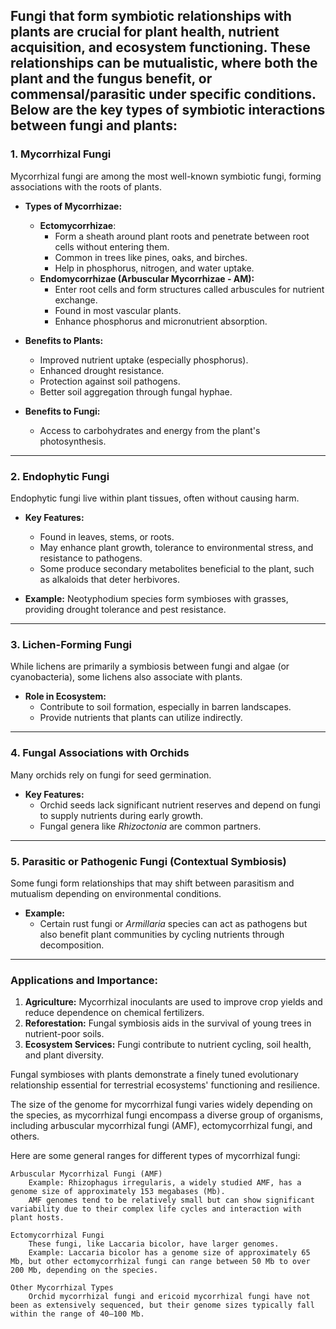 Fungi that form symbiotic relationships with plants are crucial for plant health, nutrient acquisition, and ecosystem functioning. 
These relationships can be mutualistic, where both the plant and the fungus benefit, or commensal/parasitic under specific conditions. Below are the key types of symbiotic interactions between fungi and plants:
---

### **1. Mycorrhizal Fungi**
Mycorrhizal fungi are among the most well-known symbiotic fungi, forming associations with the roots of plants.
- **Types of Mycorrhizae:**
  - **Ectomycorrhizae**:
    - Form a sheath around plant roots and penetrate between root cells without entering them.
    - Common in trees like pines, oaks, and birches.
    - Help in phosphorus, nitrogen, and water uptake.
  - **Endomycorrhizae (Arbuscular Mycorrhizae - AM):**
    - Enter root cells and form structures called arbuscules for nutrient exchange.
    - Found in most vascular plants.
    - Enhance phosphorus and micronutrient absorption.

- **Benefits to Plants:**
  - Improved nutrient uptake (especially phosphorus).
  - Enhanced drought resistance.
  - Protection against soil pathogens.
  - Better soil aggregation through fungal hyphae.

- **Benefits to Fungi:**
  - Access to carbohydrates and energy from the plant's photosynthesis.

---

### **2. Endophytic Fungi**
Endophytic fungi live within plant tissues, often without causing harm.

- **Key Features:**
  - Found in leaves, stems, or roots.
  - May enhance plant growth, tolerance to environmental stress, and resistance to pathogens.
  - Some produce secondary metabolites beneficial to the plant, such as alkaloids that deter herbivores.

- **Example:** Neotyphodium species form symbioses with grasses, providing drought tolerance and pest resistance.

---

### **3. Lichen-Forming Fungi**
While lichens are primarily a symbiosis between fungi and algae (or cyanobacteria), some lichens also associate with plants.

- **Role in Ecosystem:**
  - Contribute to soil formation, especially in barren landscapes.
  - Provide nutrients that plants can utilize indirectly.

---

### **4. Fungal Associations with Orchids**
Many orchids rely on fungi for seed germination.

- **Key Features:**
  - Orchid seeds lack significant nutrient reserves and depend on fungi to supply nutrients during early growth.
  - Fungal genera like *Rhizoctonia* are common partners.

---

### **5. Parasitic or Pathogenic Fungi (Contextual Symbiosis)**
Some fungi form relationships that may shift between parasitism and mutualism depending on environmental conditions.

- **Example:**
  - Certain rust fungi or *Armillaria* species can act as pathogens but also benefit plant communities by cycling nutrients through decomposition.

---

### **Applications and Importance:**
1. **Agriculture:** Mycorrhizal inoculants are used to improve crop yields and reduce dependence on chemical fertilizers.
2. **Reforestation:** Fungal symbiosis aids in the survival of young trees in nutrient-poor soils.
3. **Ecosystem Services:** Fungi contribute to nutrient cycling, soil health, and plant diversity.

Fungal symbioses with plants demonstrate a finely tuned evolutionary relationship essential for terrestrial ecosystems' functioning and resilience.

The size of the genome for mycorrhizal fungi varies widely depending on the species, as mycorrhizal fungi encompass a diverse group of organisms, including arbuscular mycorrhizal fungi (AMF), ectomycorrhizal fungi, and others.

Here are some general ranges for different types of mycorrhizal fungi:

    Arbuscular Mycorrhizal Fungi (AMF)
        Example: Rhizophagus irregularis, a widely studied AMF, has a genome size of approximately 153 megabases (Mb).
        AMF genomes tend to be relatively small but can show significant variability due to their complex life cycles and interaction with plant hosts.

    Ectomycorrhizal Fungi
        These fungi, like Laccaria bicolor, have larger genomes.
        Example: Laccaria bicolor has a genome size of approximately 65 Mb, but other ectomycorrhizal fungi can range between 50 Mb to over 200 Mb, depending on the species.

    Other Mycorrhizal Types
        Orchid mycorrhizal fungi and ericoid mycorrhizal fungi have not been as extensively sequenced, but their genome sizes typically fall within the range of 40–100 Mb.

